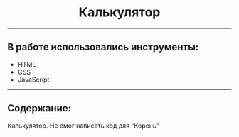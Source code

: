 <h1 align="center">Калькулятор</h1>

___
## В работе использовались инструменты:
* HTML
* CSS
* JavaScript

___
## Содержание:
Калькулятор. Не смог написать код для "Корень"